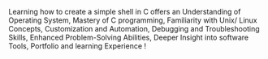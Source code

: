 Learning how to create a simple shell in C offers an Understanding of Operating System, Mastery of C programming, Familiarity with Unix/ Linux Concepts, Customization and Automation, Debugging and Troubleshooting Skills, Enhanced Problem-Solving Abilities, Deeper Insight into software Tools, Portfolio and learning Experience !

